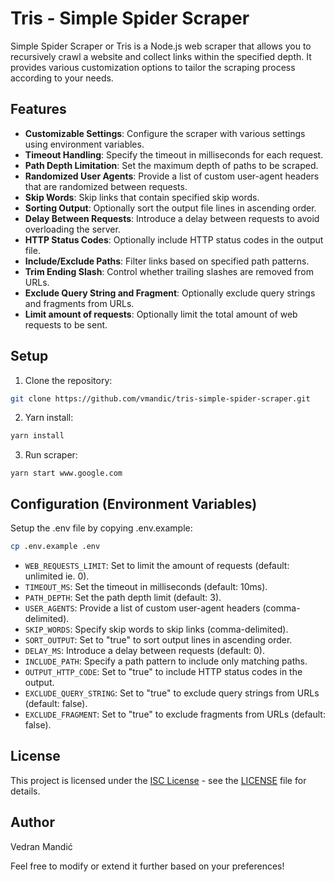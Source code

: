 # Tris - Simple Spider Scraper

Simple Spider Scraper or Tris is a Node.js web scraper that allows you to recursively crawl a website and collect links within the specified depth. It provides various customization options to tailor the scraping process according to your needs.

## Features

- **Customizable Settings**: Configure the scraper with various settings using environment variables.
- **Timeout Handling**: Specify the timeout in milliseconds for each request.
- **Path Depth Limitation**: Set the maximum depth of paths to be scraped.
- **Randomized User Agents**: Provide a list of custom user-agent headers that are randomized between requests.
- **Skip Words**: Skip links that contain specified skip words.
- **Sorting Output**: Optionally sort the output file lines in ascending order.
- **Delay Between Requests**: Introduce a delay between requests to avoid overloading the server.
- **HTTP Status Codes**: Optionally include HTTP status codes in the output file.
- **Include/Exclude Paths**: Filter links based on specified path patterns.
- **Trim Ending Slash**: Control whether trailing slashes are removed from URLs.
- **Exclude Query String and Fragment**: Optionally exclude query strings and fragments from URLs.
- **Limit amount of requests**: Optionally limit the total amount of web requests to be sent.

## Setup

1. Clone the repository:

```bash
git clone https://github.com/vmandic/tris-simple-spider-scraper.git
```

2. Yarn install:

```bash
yarn install
```

3. Run scraper:

```
yarn start www.google.com
```

## Configuration (Environment Variables)

Setup the .env file by copying .env.example:

```bash
cp .env.example .env
```

- `WEB_REQUESTS_LIMIT`: Set to limit the amount of requests (default: unlimited ie. 0).
- `TIMEOUT_MS`: Set the timeout in milliseconds (default: 10ms).
- `PATH_DEPTH`: Set the path depth limit (default: 3).
- `USER_AGENTS`: Provide a list of custom user-agent headers (comma-delimited).
- `SKIP_WORDS`: Specify skip words to skip links (comma-delimited).
- `SORT_OUTPUT`: Set to "true" to sort output lines in ascending order.
- `DELAY_MS`: Introduce a delay between requests (default: 0).
- `INCLUDE_PATH`: Specify a path pattern to include only matching paths.
- `OUTPUT_HTTP_CODE`: Set to "true" to include HTTP status codes in the output.
- `EXCLUDE_QUERY_STRING`: Set to "true" to exclude query strings from URLs (default: false).
- `EXCLUDE_FRAGMENT`: Set to "true" to exclude fragments from URLs (default: false).

## License

This project is licensed under the [ISC License](LICENSE) - see the [LICENSE](LICENSE) file for details.

## Author

Vedran Mandić

Feel free to modify or extend it further based on your preferences!

